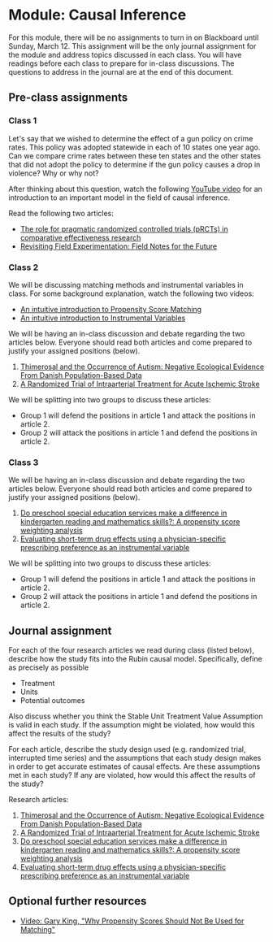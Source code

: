 # Module: Causal Inference

For this module, there will be no assignments to turn in on Blackboard until Sunday, March 12. This assignment will be the only journal assignment for the module and address topics discussed in each class. You will have readings before each class to prepare for in-class discussions. The questions to address in the journal are at the end of this document.

## Pre-class assignments

### Class 1

Let's say that we wished to determine the effect of a gun policy on crime rates. This policy was adopted statewide in each of 10 states one year ago. Can we compare crime rates between these ten states and the other states that did not adopt the policy to determine if the gun policy causes a drop in violence? Why or why not?

After thinking about this question, watch the following [YouTube video](https://www.youtube.com/watch?v=LrmrH26EhSo) for an introduction to an important model in the field of causal inference.

Read the following two articles:

- [The role for pragmatic randomized controlled trials (pRCTs) in comparative effectiveness research](https://www.ncbi.nlm.nih.gov/pubmed/22752634)
- [Revisiting Field Experimentation: Field Notes for the Future](https://www.ncbi.nlm.nih.gov/pubmed/11928889)

### Class 2

We will be discussing matching methods and instrumental variables in class. For some background explanation, watch the following two videos:

- [An intuitive introduction to Propensity Score Matching](https://www.youtube.com/watch?v=ACVyPp1Fy6Y)
- [An intuitive introduction to Instrumental Variables](https://www.youtube.com/watch?v=FQ3d2syNfYI)

We will be having an in-class discussion and debate regarding the two articles below. Everyone should read both articles and come prepared to justify your assigned positions (below).

1. [Thimerosal and the Occurrence of Autism: Negative Ecological Evidence From Danish Population-Based Data](http://pediatrics.aappublications.org/content/112/3/604)
2. [A Randomized Trial of Intraarterial Treatment for Acute Ischemic Stroke](http://www.nejm.org/doi/full/10.1056/NEJMoa1411587)

We will be splitting into two groups to discuss these articles:
- Group 1 will defend the positions in article 1 and attack the positions in article 2.
- Group 2 will attack the positions in article 1 and defend the positions in article 2.

### Class 3

We will be having an in-class discussion and debate regarding the two articles below. Everyone should read both articles and come prepared to justify your assigned positions (below).

1. [Do preschool special education services make a difference in kindergarten reading and mathematics skills?: A propensity score weighting analysis](http://www.sciencedirect.com/science/article/pii/S0022440512001112)
2. [Evaluating short-term drug effects using a physician-specific prescribing preference as an instrumental variable](https://www.ncbi.nlm.nih.gov/pmc/articles/PMC2715942/)

We will be splitting into two groups to discuss these articles:
- Group 1 will defend the positions in article 1 and attack the positions in article 2.
- Group 2 will attack the positions in article 1 and defend the positions in article 2.

## Journal assignment

For each of the four research articles we read during class (listed below), describe how the study fits into the Rubin causal model. Specifically, define as precisely as possible

- Treatment
- Units
- Potential outcomes

Also discuss whether you think the Stable Unit Treatment Value Assumption is valid in each study. If the assumption might be violated, how would this affect the results of the study?

For each article, describe the study design used (e.g. randomized trial, interrupted time series) and the assumptions that each study design makes in order to get accurate estimates of causal effects. Are these assumptions met in each study? If any are violated, how would this affect the results of the study?

Research articles:

1. [Thimerosal and the Occurrence of Autism: Negative Ecological Evidence From Danish Population-Based Data](http://pediatrics.aappublications.org/content/112/3/604)
2. [A Randomized Trial of Intraarterial Treatment for Acute Ischemic Stroke](http://www.nejm.org/doi/full/10.1056/NEJMoa1411587)
3. [Do preschool special education services make a difference in kindergarten reading and mathematics skills?: A propensity score weighting analysis](http://www.sciencedirect.com/science/article/pii/S0022440512001112)
4. [Evaluating short-term drug effects using a physician-specific prescribing preference as an instrumental variable](https://www.ncbi.nlm.nih.gov/pmc/articles/PMC2715942/)

## Optional further resources

- [Video: Gary King, "Why Propensity Scores Should Not Be Used for Matching"](https://www.youtube.com/watch?v=rBv39pK1iEs)
